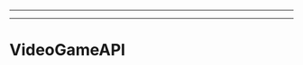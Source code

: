 -----------------------------------
-------------------------------------------------------
# VideoGameAPI
